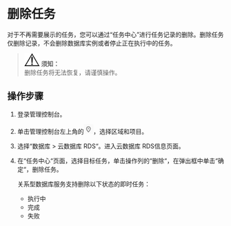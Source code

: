 # 删除任务<a name="rds_task_pg_0002"></a>

对于不再需要展示的任务，您可以通过“任务中心”进行任务记录的删除。删除任务仅删除记录，不会删除数据库实例或者停止正在执行中的任务。

>![](public_sys-resources/icon-notice.gif) **须知：**   
>删除任务将无法恢复，请谨慎操作。  

## 操作步骤<a name="zh-cn_topic_0192953558_section0211819123318"></a>

1.  登录管理控制台。
2.  单击管理控制台左上角的![](figures/Region灰色图标.png)，选择区域和项目。
3.  选择“数据库  \>  云数据库 RDS“。进入云数据库 RDS信息页面。
4.  在“任务中心“页面，选择目标任务，单击操作列的“删除“，在弹出框中单击“确定“，删除任务。

    关系型数据库服务支持删除以下状态的即时任务：

    -   执行中
    -   完成
    -   失败


